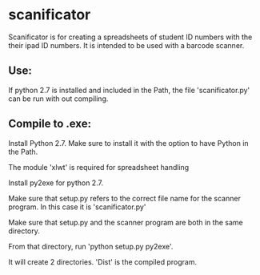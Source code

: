 # scanificator
Scanificator is for creating a spreadsheets of student ID numbers with the their ipad ID numbers. 
It is intended to be used with a barcode scanner.

## Use:
If python 2.7 is installed and included in the Path, the file 'scanificator.py' can be run with out compiling. 



## Compile to .exe:

Install Python 2.7. Make sure to install it with the option to have Python in the Path. 

The module 'xlwt' is required for spreadsheet handling

Install py2exe for python 2.7.

Make sure that setup.py refers to the correct file name for the scanner program. In this case it is 'scanificator.py'

Make sure that setup.py and the scanner program are both in the same directory.

From that directory, run 'python setup.py py2exe'.

It will create 2 directories. 'Dist' is the compiled program.
